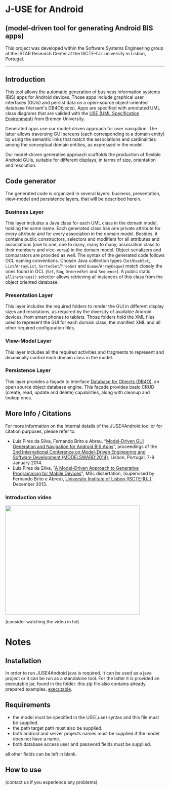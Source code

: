 # J-USE for Android #
## (model-driven tool for generating Android BIS apps) ##

This project was developed within the Software Systems Engineering group at the ISTAR Research Center at the ISCTE-IUL university in Lisbon, Portugal.

---


## Introduction ##
This tool allows the automatic generation of business information systems (BIS) apps for Android devices. Those apps include graphical user interfaces (GUIs) and persist data on a open-source object-oriented database (Versant's DB4Objects). Apps are specified with annotated UML class diagrams that are valided with the [USE (UML Specification Environment)](http://sourceforge.net/apps/mediawiki/useocl) from Bremen University.

Generated apps use our model-driven approach for user navigation. The latter allows traversing GUI screens (each corresponding to a domain entity) by using the semantic links that match the associations and cardinalities among the conceptual domain entities, as expressed in the model.

Our model-driven generative approach scaffolds the production of flexible Android GUIs, suitable for different displays, in terms of size, orientation and resolution.

## Code generator ##
The generated code is organized in several layers: business, presentation, view-model and persistence layers, that will be described herein.

### Business Layer ###
This layer includes a Java class for each UML class in the domain model, holding the same name. Each generated class has one private attribute for every attribute and for every association in the domain model. Besides, it contains public constructors, selectors and modifiers for all attributes and associations (one to one, one to many, many to many, association class to their members and vice-versa) in the domain model. Object serializers and comparators are provided as well. The syntax of the generated code follows OCL naming conventions. Chosen Java collection types (`Set`/`HashSet`, `List`/`ArrayList`, `SortedSet`/`TreeSet` and `Queue`/`ArrayDeque`) match closely the ones found in OCL (`Set`, `Bag`, `OrderedSet` and `Sequence`). A public static `allInstances()` selector allows retrieving all instances of this class from the object oriented database.

### Presentation Layer ###
This layer includes the required folders to render the GUI in different display sizes and resolutions, as required by the diversity of available Android devices, from smart phones to tablets. Those folders hold the XML files used to represent the GUI for each domain class, the manifest XML and all other required configuration files.

### View-Model Layer ###
This layer includes all the required activities and fragments to represent and dinamically control each domain class in the model.

### Persistence Layer ###
This layer provides a façade to interface [Database for Objects (DB4O)](http://www.db4o.com), an open source object database engine. This façade provides basic CRUD (create, read, update and delete) capabilities, along with cleanup and lookup ones.

## More Info / Citations ##
For more information on the internal details of the JUSE4Android tool or for citation purposes, please refer to:
  * Luís Pires da Silva, Fernando Brito e Abreu, “[Model-Driven GUI Generation and Navigation for Android BIS Apps](https://sites.google.com/site/quasarresearchgroup/ouractivity/publications)”, proceedings of the [2nd International Conference on Model-Driven Engineering and Software Development (MODELSWARD’2014)](http://www.modelsward.org/), Lisbon, Portugal, 7-9 January 2014.
  * Luís Pires da Silva,	"[A Model-Driven Approach to Generative Programming for Mobile Devices](https://sites.google.com/site/quasarresearchgroup/ouractivity/dissertations)", MSc dissertation, (supervised by Fernando Brito e Abreu), [University Institute of Lisbon (ISCTE-IUL)](http://www.iscte-iul.pt/), December 2013.


### Introduction video ###
<a href='http://www.youtube.com/watch?feature=player_embedded&v=pJ2pVSP5_FY' target='_blank'><img src='http://img.youtube.com/vi/pJ2pVSP5_FY/0.jpg' width='425' height=344 /></a>

(consider watching the video in hd)

# Notes #
## Installation ##
In order to run JUSE4Android java is required. It can be used as a java project or it can be run as a standalone tool. For the latter it is provided an executable jar, found in the folder. this zip file also contains already prepared examples. [executable](https://code.google.com/p/juse4android/source/browse/#svn%2Ftrunk%2FJUSE4Android%2Fexecutable).

## Requirements ##
  * the model must be specified in the USE(.use) syntax and this file must be supplied.
  * the path target path must also be supplied.
  * both android and server projects names must be supplied if the model does not have a name.
  * both database access user and password fields must be supplied.

all other fields can be left in blank.

## How to use ##
(contact us if you experience any problems)